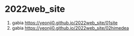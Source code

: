 # 2022web_site
1. gabia https://yeonji0.github.io/2022web_site/01site
1. gabia https://yeonji0.github.io/2022web_site/02himedea
